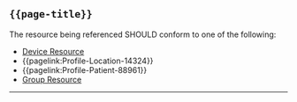 ## <code>{{page-title}}</code>
	
The resource being referenced SHOULD conform to one of the following:

* <a href="https://hl7.org/fhir/R4/Device.html">Device Resource</a>
* {{pagelink:Profile-Location-14324}}
* {{pagelink:Profile-Patient-88961}}
* [Group Resource](https://www.hl7.org/fhir/r4/group.html)

---
